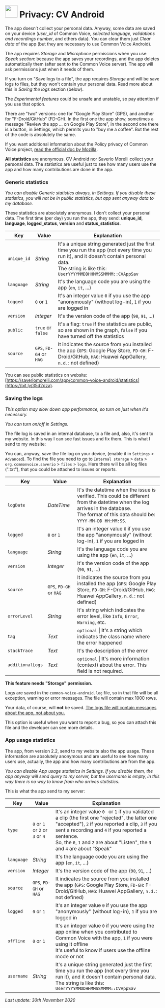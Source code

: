 

#  <img src="images/icon.png" width="40px" alt=""></img> Privacy: CV Android

The app doesn’t collect your personal data. Anyway, some data are saved on your device (*user_id* of Common Voice, *selected language*, *validations and recordings number*, and others data). You can clear them just *Clear data* of the app (but they are necessary to use Common Voice Android).

The app requires *Storage* and *Microphone* permissions when you use *Speak section*: because the app saves your recordings, and the app deletes automatically them (after sent to the Common Voice server). The app will ask permissions just when it needs of them.

If you turn on "Save logs to a file", the app requires *Storage* and will be save logs to files, but they won't contain your personal data. Read more about this in *Saving the logs* section (below).

The *Experimental features* could be unsafe and unstable, so pay attention if you use that option.

There are "two" versions: one for "Google Play Store" (GPS), and another for "F-Droid/GitHub" (FD-GH). In the first one the app show, sometimes a message "Review the app ... on Google Play Store", in the second one there is a button, in Settings, which permits you to "buy me a coffee". But the rest of the code is absolutely the same.

If you want additional information about the Policy privacy of Common Voice project, [read the official doc by Mozilla](https://commonvoice.mozilla.org/en/privacy).

**All statistics** are anonymous. CV Android nor Saverio Morelli collect your personal data. The statistics are useful just to see how many users use the app and how many contributions are done in the app.

### Generic statistics

*You can disable Generic statistics always, in Settings. If you disable these statistics, you will not be in public statistics, but app sent anyway data to my database.*

These statistics are absolutely anonymous. I don't collect your personal data. The first time (per day) you run the app, they send: **unique_id**, **language**, **logged_status**, **version** and **status_statistics**.

| Key         | Value                   | Explanation                                                  |
| ----------- | ----------------------- | ------------------------------------------------------------ |
| `unique_id` | *String*                | It's a unique string generated just the first time you run the app (not every time you run it), and it doesn't contain personal data.<br />The string is like this: `UserYYYYMMDDHHMMSSMMMM::CVAppSav` |
| `language`  | *String*                | It's the language code you are using the app (`en`, `it`, ...) |
| `logged`    | `0` or `1`              | It's an integer value `0` if you use the app "anonymously" (without log-in), `1` if you are logged in |
| `version`   | *Integer*               | It's the version code of the app (`90`, `91`, ...)           |
| `public`    | `true` or `false`       | It's a flag: `true` if the statistics are public, so are shown in the graph, `false` if you have turned off the statistics |
| `source`    | `GPS`, `FD-GH` or `HAG` | It indicates the source from you installed the app (`GPS`: Google Play Store, `FD-GH`: F-Droid/GitHub, `HAG`: Huawei AppGallery, `n.d.`: not defined) |

You can see public statistics on website: [https://saveriomorelli.com/app/common-voice-android/statistics](https://bit.ly/35d2dza).

### Saving the logs

*This option may slow down app performance, so turn on just when it's necessary.*

*You can turn on/off in Settings.*

The file log is saved in an internal database, to a file and, also, it's sent to my website. In this way I can see fast issues and fix them. This is what I send to my website:

You can, anyway, save the file log on your device, (enable it in `Settings` > `Advanced`). To find the file you need to go to `Internal storage` > `data` > `org.commonvoice.saverio` > `files` > `logs`. Here there will be all log files (".txt"), that you could be attached to issues or reports.

| Key              | Value                   | Explanation                                                  |
| ---------------- | ----------------------- | ------------------------------------------------------------ |
| `logDate`        | *DateTime*              | It's the datetime when the issue is verified. This could be different from the datetime when the log arrives in the database.<br/>The format of this data should be: `YYYY-MM-DD HH:MM:SS`. |
| `logged`         | `0` or `1`              | It's an integer value `0` if you use the app "anonymously" (without log-in), `1` if you are logged in |
| `language`       | *String*                | It's the language code you are using the app (`en`, `it`, ...) |
| `version`        | *Integer*               | It's the version code of the app (`90`, `91`, ...)           |
| `source`         | `GPS`, `FD-GH` or `HAG` | It indicates the source from you installed the app (`GPS`: Google Play Store, `FD-GH`: F-Droid/GitHub, `HAG`: Huawei AppGallery, `n.d.`: not defined) |
| `errorLevel`     | *String*                | It's string which indicates the error level, like `Info`, `Error`, `Warning`, etc. |
| `tag`            | *Text*                  | `optional` \| It's a string which indicates the class name where the error happened |
| `stackTrace`     | *Text*                  | It's the description of the error                            |
| `additionalLogs` | *Text*                  | `optional` \| It's more information (context) about the error. This field is not required. |

**This feature needs "Storage" permission.**

Logs are saved in the `common-voice-android.log` file, so in that file will be all exception, warning or error messages. The file will contain max 1000 rows.

Your data, of course, will **not** be saved. <u>The logs file will contain messages about the app, not about you.</u>

This option is useful when you want to report a bug, so you can attach this file and the developer can see more details.

### App usage statistics

The app, from version 2.2, send to my website also the app usage. These information are absolutely anonymous and are useful to see how many users use, actually, the app and how many contributions are from the app.

*You can disable App usage statistics in Settings. If you disable them, the app anyway will send query to my server, but the username is empty, in this way there is no way to know from who arrives statistics.* 

This is what the app send to my server:

| Key        | Value                           | Explanation                                                  |
| ---------- | ------------------------------- | ------------------------------------------------------------ |
| `type`     | `0` or `1` or `2` or `3` or `4` | It's an integer value `0 ` or `1` if you validated a clip (the first one "rejected", the latter one "accepted"), `2` if you reported a clip, `3` if you sent a recording and `4` if you reported a sentence.<br />So, the `0`, `1` and `2` are about "Listen", the `3` and `4` are about "Speak" |
| `language` | *String*                        | It's the language code you are using the app (`en`, `it`, ...) |
| `version`  | *Integer*                       | It's the version code of the app (`90`, `91`, ...)           |
| `source`   | `GPS`, `FD-GH` or `HAG`         | It indicates the source from you installed the app (`GPS`: Google Play Store, `FD-GH`: F-Droid/GitHub, `HAG`: Huawei AppGallery, `n.d.`: not defined) |
| `logged`   | `0` or `1`                      | It's an integer value `0` if you use the app "anonymously" (without log-in), `1` if you are logged in |
| `offline`  | `0` or `1`                      | It's an integer value `0` if you were using the app online when you contributed to Common Voice with the app, `1` if you were using it offline<br />It's useful to know if users use the offline mode or not |
| `username` | *String*                        | It's a unique string generated just the first time you run the app (not every time you run it), and it doesn't contain personal data.<br />The string is like this: `UserYYYYMMDDHHMMSSMMMM::CVAppSav` |



*Last update: 30th November 2020*
